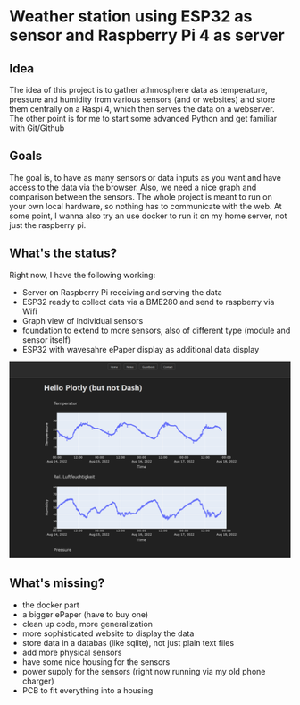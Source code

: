 # Weather station using ESP32 as sensor and Raspberry Pi 4 as server

## Idea
The idea of this project is to gather athmosphere data as temperature, pressure and humidity from various sensors (and or websites) and store them centrally on a Raspi 4, which then serves the data on a webserver.
The other point is for me to start some advanced Python and get familiar with Git/Github

## Goals
The goal is, to have as many sensors or data inputs as you want and have access to the data via the browser. Also, we need a nice graph and comparison between the sensors.
The whole project is meant to run on your own local hardware, so nothing has to communicate with the web. At some point, I wanna also try an use docker to run it on my home server, not just the raspberry pi.


## What's the status?
Right now, I have the following working:
- Server on Raspberry Pi receiving and serving the data
- ESP32 ready to collect data via a BME280 and send to raspberry via Wifi
- Graph view of individual sensors
- foundation to extend to more sensors, also of different type (module and sensor itself)
- ESP32 with wavesahre ePaper display as additional data display

![This is an image](https://github.com/simonl169/weather_at_home/blob/main/docs/temperature_history_exampl.PNG)


## What's missing?
- the docker part
- a bigger ePaper (have to buy one)
- clean up code, more generalization
- more sophisticated website to display the data
- store data in a databas (like sqlite), not just plain text files
- add more physical sensors
- have some nice housing for the sensors
- power supply for the sensors (right now running via my old phone charger)
- PCB to fit everything into a housing
